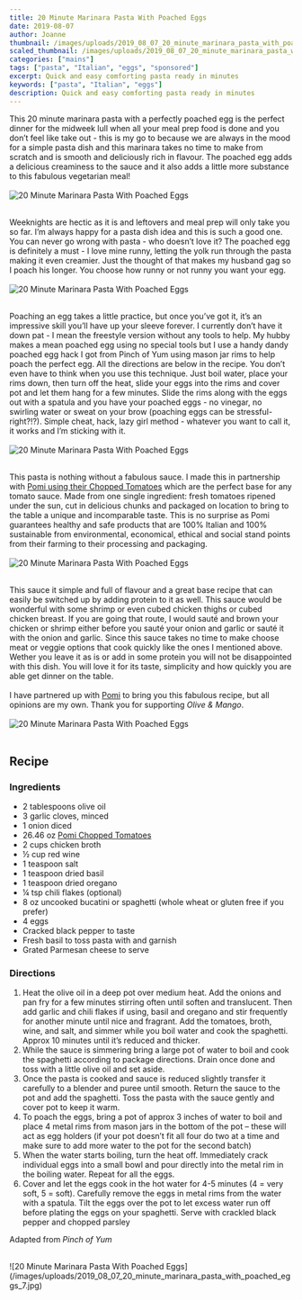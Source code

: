```yaml
---
title: 20 Minute Marinara Pasta With Poached Eggs
date: 2019-08-07
author: Joanne
thumbnail: /images/uploads/2019_08_07_20_minute_marinara_pasta_with_poached_eggs_1.jpg
scaled_thumbnail: /images/uploads/2019_08_07_20_minute_marinara_pasta_with_poached_eggs_0.jpg
categories: ["mains"]
tags: ["pasta", "Italian", "eggs", "sponsored"]
excerpt: Quick and easy comforting pasta ready in minutes 
keywords: ["pasta", "Italian", "eggs"]
description: Quick and easy comforting pasta ready in minutes 
---
```


This 20 minute marinara pasta with a perfectly poached egg is the perfect dinner for the midweek lull when all your meal prep food is done and you don’t feel like take out - this is my go to because we are always in the mood for a simple pasta dish and this marinara takes no time to make from scratch and is smooth and deliciously rich in flavour. The poached egg adds a delicious creaminess to the sauce and it also adds a little more substance to this fabulous vegetarian meal!
</br>
</br>
![20 Minute Marinara Pasta With Poached Eggs](/images/uploads/2019_08_07_20_minute_marinara_pasta_with_poached_eggs_2.jpg)
</br>
</br>

Weeknights are hectic as it is and leftovers and meal prep will only take you so far. I’m always happy for a pasta dish idea and this is such a good one. You can never go wrong with pasta  - who doesn’t love it? The poached egg is definitely a must - I love mine runny, letting the yolk run through the pasta making it even creamier. Just the thought of that makes my husband gag so I poach his longer. You choose how runny or not runny you want your egg. 
</br>
</br>
![20 Minute Marinara Pasta With Poached Eggs](/images/uploads/2019_08_07_20_minute_marinara_pasta_with_poached_eggs_3.jpg)
</br>
</br>

Poaching an egg takes a little practice, but once you’ve got it, it’s an impressive skill you’ll have up your sleeve forever. I currently don’t have it down pat - I mean the freestyle  version without any tools to help. My hubby makes a mean poached egg using no special tools but I use a handy dandy poached egg hack I got from Pinch of Yum using mason jar rims to help poach the perfect egg. All the directions are below in the recipe. You don’t even have to think when you use this technique.  Just boil water, place your rims down, then turn off the heat, slide your eggs into the rims and cover pot and let them hang for a few minutes. Slide the rims along with the eggs out with a spatula and you have your poached eggs - no vinegar, no swirling water or sweat on your brow (poaching eggs can be stressful- right?!?). Simple cheat, hack, lazy girl method - whatever you want to call it, it works and I’m sticking with it. 
</br>
</br>
![20 Minute Marinara Pasta With Poached Eggs](/images/uploads/2019_08_07_20_minute_marinara_pasta_with_poached_eggs_4.jpg)
</br>
</br>

This pasta is nothing without a fabulous sauce. I made this in partnership with <span class="highlight"><a rel="nofollow" href="https://www.pomi.us.com/en-us/products/chopped-tomatoes/chopped-tomatoes-usa/26-6/">Pomi using their Chopped Tomatoes</a></span> which are the perfect base for any tomato sauce. Made from one single ingredient: fresh tomatoes ripened under the sun, cut in delicious chunks and packaged on location to bring to the table a unique and incomparable  taste. This is no surprise as Pomi guarantees healthy and safe products that are 100% Italian and 100% sustainable from environmental, economical, ethical and social stand points from their farming to their processing and packaging. 
</br>
</br>
![20 Minute Marinara Pasta With Poached Eggs](/images/uploads/2019_08_07_20_minute_marinara_pasta_with_poached_eggs_5.jpg)
</br>
</br>

This sauce it simple and full of flavour and a great base recipe that can easily be switched up by adding protein to it as well. This sauce would be wonderful with some shrimp or even cubed chicken thighs or cubed chicken breast. If you are going that route, I would sauté and brown your chicken or shrimp either before you sauté your onion and garlic or sauté it with the onion and garlic. Since this sauce takes no time to make choose meat or veggie options that cook quickly like the ones I mentioned above. Wether you leave it as is or add in some protein you will not be disappointed with this dish. You will love it for its taste, simplicity and how quickly you are able get dinner on the table. 
</br>
</br>
I have partnered up with <span class="highlight"><a rel="nofollow" href="https://www.pomi.us.com/en-us/">Pomi</a></span> to bring you this fabulous recipe, but all opinions are my own. Thank you for supporting _Olive & Mango_.
</br>
</br>
![20 Minute Marinara Pasta With Poached Eggs](/images/uploads/2019_08_07_20_minute_marinara_pasta_with_poached_eggs_6.jpg)
</br>
</br>

## Recipe
### Ingredients 

* <span itemprop="ingredients"> 2 tablespoons olive oil</span>
* <span itemprop="ingredients"> 3 garlic cloves, minced</span>
* <span itemprop="ingredients"> 1 onion diced </span>
* <span itemprop="ingredients"> 26.46 oz <span class="highlight"><a rel="nofollow" href="https://www.pomi.us.com/en-us/products/chopped-tomatoes/chopped-tomatoes-usa/26-6/">Pomi Chopped Tomatoes</a></span> </span>
* <span itemprop="ingredients"> 2 cups chicken broth</span>
* <span itemprop="ingredients"> &frac12; cup red wine</span>
* <span itemprop="ingredients"> 1 teaspoon salt</span>
* <span itemprop="ingredients"> 1 teaspoon dried basil</span>
* <span itemprop="ingredients"> 1 teaspoon dried oregano</span>
* <span itemprop="ingredients"> &frac14; tsp chili flakes (optional) </span>
* <span itemprop="ingredients"> 8 oz uncooked bucatini or spaghetti (whole wheat or gluten free if you prefer) </span>
* <span itemprop="ingredients"> 4 eggs</span>
* <span itemprop="ingredients"> Cracked black pepper to taste </span>
* <span itemprop="ingredients"> Fresh basil to toss pasta with and garnish </span>
* <span itemprop="ingredients"> Grated Parmesan cheese to serve </span>

### Directions 

1. Heat the olive oil in a deep pot over medium heat. Add the onions and pan fry for a few minutes stirring often until soften and translucent. Then add garlic and chili flakes if using, basil and oregano and stir frequently for another minute until nice and fragrant. Add the tomatoes, broth, wine, and salt, and simmer while you boil water and cook the spaghetti. Approx 10 minutes until it’s reduced and thicker.  
2. While the sauce is simmering bring a large pot of water to boil and cook the spaghetti according to package directions. Drain once done and toss with a little olive oil and set aside.
3. Once the pasta is cooked and sauce is reduced slightly transfer it carefully to a blender and puree until smooth. Return the sauce to the pot and add the spaghetti. Toss the pasta with the sauce gently and cover pot to keep it warm.
4. To poach the eggs, bring a pot of approx 3 inches of water to boil and place 4 metal rims from mason jars in the bottom of the pot – these will act as egg holders (if your pot doesn’t fit all four do two at a time and make sure to add more water to the pot for the second batch) 
5. When the water starts boiling, turn the heat off. Immediately crack individual eggs into a small bowl and pour directly into the metal rim in the boiling water. Repeat for all the eggs. 
6. Cover and let the eggs cook in the hot water for 4-5 minutes (4 = very soft, 5 = soft). Carefully remove the eggs in metal rims from the water with a spatula. Tilt the eggs over the pot to let excess water run off before plating the eggs on your spaghetti. Serve with crackled black pepper and chopped parsley 

Adapted from _Pinch of Yum_ 

</br>
![20 Minute Marinara Pasta With Poached Eggs](/images/uploads/2019_08_07_20_minute_marinara_pasta_with_poached_eggs_7.jpg)
